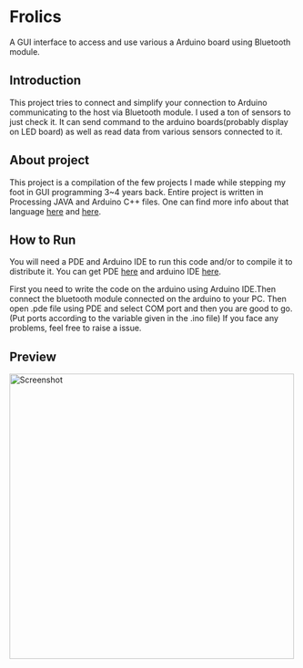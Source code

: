 # Frolics
A GUI interface to access and use various a Arduino board using Bluetooth module.


## Introduction
This project tries to connect and simplify your connection to Arduino communicating to the host via Bluetooth module. I used a ton of sensors to just check it. It can send command to the arduino boards(probably display on LED board) as well as read data from various sensors connected to it.

## About project
This project is a compilation of the few projects I made while stepping my foot in GUI programming 3~4 years back. Entire project is written in Processing JAVA and Arduino C++ files.
One can find more info about that language [here](https://www.processing.org) and [here](https://www.arduino.cc).

## How to Run
You will need a PDE and Arduino IDE to run this code and/or to compile it to distribute it. You can get PDE [here](https://www.processing.org/download) and arduino IDE [here](https://www.arduino.cc/en/software).

First you need to write the code on the arduino using Arduino IDE.Then connect the bluetooth module connected on the arduino to your PC. Then open .pde file using PDE and select COM port and then you are good to go.(Put ports according to the variable given in the .ino file)
If you face any problems, feel free to raise a issue.

## Preview
[<img src="https://raw.githubusercontent.com/rootCircle/Frolics/main/src/collage.png"
alt="Screenshot"
height="500">](#Introduction)


